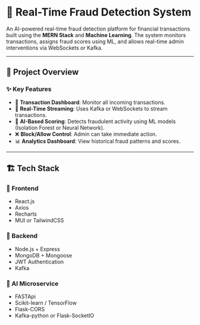 # 💸 Real-Time Fraud Detection System

An AI-powered real-time fraud detection platform for financial transactions built using the **MERN Stack** and **Machine Learning**. The system monitors transactions, assigns fraud scores using ML, and allows real-time admin interventions via WebSockets or Kafka.

---

## 🧠 Project Overview

### ✨ Key Features

- 🧾 **Transaction Dashboard**: Monitor all incoming transactions.
- 🔄 **Real-Time Streaming**: Uses Kafka or WebSockets to stream transactions.
- 🧠 **AI-Based Scoring**: Detects fraudulent activity using ML models (Isolation Forest or Neural Network).
- ❌ **Block/Allow Control**: Admin can take immediate action.
- 📊 **Analytics Dashboard**: View historical fraud patterns and scores.

---

## 🏗️ Tech Stack

### 🔹 Frontend
- React.js
- Axios
- Recharts
- MUI or TailwindCSS

### 🔹 Backend
- Node.js + Express
- MongoDB + Mongoose
- JWT Authentication
- Kafka

### 🔹 AI Microservice
- FASTApi
- Scikit-learn / TensorFlow
- Flask-CORS
- Kafka-python or Flask-SocketIO
